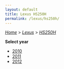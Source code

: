 ```yaml
---
layout: default
title: Lexus HS250H
permalink: /lexus/hs250h/
---
```

[*Home*](/) > [*Lexus*](/lexus/) > [*HS250H*](/lexus/hs250h/)

**Select year**

- [2010](/lexus/hs250h/2010/)
- [2011](/lexus/hs250h/2011/)
- [2012](/lexus/hs250h/2012/)
